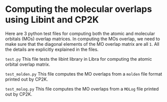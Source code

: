 # Computing the molecular overlaps using Libint and CP2K

Here are 3 python test files for computing both the atomic and molecular orbitals (MOs) overlap matrices. In computing the MOs overlap, we need to make sure that the 
diagonal elements of the MO overlap matrix are all `1`. All the details are explicitly explained in the files.

`test.py` 
This file tests the libint library in Libra for computing the atomic orbital overlap matrix.

`test_molden.py`
This file computes the MO overlaps from a `molden` file format printed out by CP2K. 

`test_molog.py`
This file computes the MO overlaps from a `MOLog` file printed out by CP2K.
